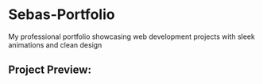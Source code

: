 # Sebas-Portfolio
My professional portfolio showcasing web development projects with sleek animations and clean design

## Project Preview:
